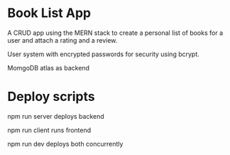 # Book List App

A CRUD app using the MERN stack to create a personal list of books for a user and attach a rating and a review.

User system with encrypted passwords for security using bcrypt.

MomgoDB atlas as backend

# Deploy scripts

npm run server deploys backend

npm run client runs frontend

npm run dev deploys both concurrently
